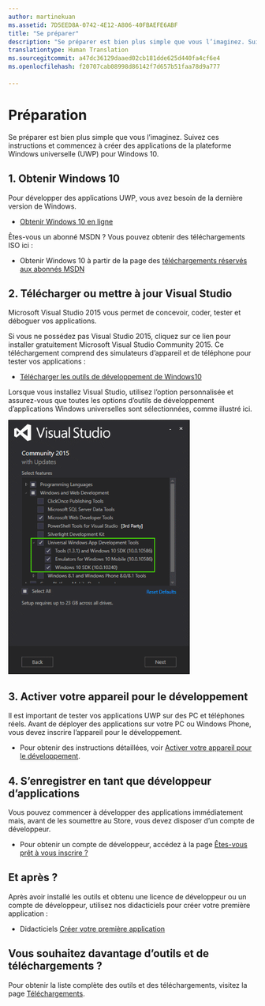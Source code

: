 ```yaml
---
author: martinekuan
ms.assetid: 7D5EED8A-0742-4E12-A806-40FBAEFE6ABF
title: "Se préparer"
description: "Se préparer est bien plus simple que vous l’imaginez. Suivez ces instructions et commencez à créer des applications de la plateforme Windows universelle (UWP) pour Windows 10."
translationtype: Human Translation
ms.sourcegitcommit: a47dc36129daaed02cb181dde625d440fa4cf6e4
ms.openlocfilehash: f20707cab08998d86142f7d657b51faa78d9a777

---
```

# Préparation

Se préparer est bien plus simple que vous l’imaginez. Suivez ces instructions et commencez à créer des applications de la plateforme Windows universelle (UWP) pour Windows 10.

## 1. Obtenir Windows 10

Pour développer des applications UWP, vous avez besoin de la dernière version de Windows.

-   [Obtenir Windows 10 en ligne](http://go.microsoft.com/fwlink/p/?LinkId=619312)

Êtes-vous un abonné MSDN ? Vous pouvez obtenir des téléchargements ISO ici :

-   Obtenir Windows 10 à partir de la page des [téléchargements réservés aux abonnés MSDN](http://go.microsoft.com/fwlink/p/?LinkId=266384)

## 2. Télécharger ou mettre à jour Visual Studio

Microsoft Visual Studio 2015 vous permet de concevoir, coder, tester et déboguer vos applications.

Si vous ne possédez pas Visual Studio 2015, cliquez sur ce lien pour installer gratuitement Microsoft Visual Studio Community 2015. Ce téléchargement comprend des simulateurs d’appareil et de téléphone pour tester vos applications :

-   [Télécharger les outils de développement de Windows10](https://go.microsoft.com/fwlink/p/?LinkID=534189)

Lorsque vous installez Visual Studio, utilisez l’option personnalisée et assurez-vous que toutes les options d’outils de développement d’applications Windows universelles sont sélectionnées, comme illustré ici.

![Outils Visual Studio pour UWP](images/vs-2015-community-setup.png)

## 3. Activer votre appareil pour le développement

Il est important de tester vos applications UWP sur des PC et téléphones réels. Avant de déployer des applications sur votre PC ou Windows Phone, vous devez inscrire l’appareil pour le développement.

-   Pour obtenir des instructions détaillées, voir [Activer votre appareil pour le développement](enable-your-device-for-development.md).

## 4. S’enregistrer en tant que développeur d’applications

Vous pouvez commencer à développer des applications immédiatement mais, avant de les soumettre au Store, vous devez disposer d’un compte de développeur.

-   Pour obtenir un compte de développeur, accédez à la page [Êtes-vous prêt à vous inscrire ?](sign-up.md)

## Et après ?

Après avoir installé les outils et obtenu une licence de développeur ou un compte de développeur, utilisez nos didacticiels pour créer votre première application :

-   Didacticiels [Créer votre première application](your-first-app.md)

## Vous souhaitez davantage d’outils et de téléchargements ?

Pour obtenir la liste complète des outils et des téléchargements, visitez la page [Téléchargements](http://go.microsoft.com/fwlink/p/?linkid=285935).





<!--HONumber=Jul16_HO1-->


